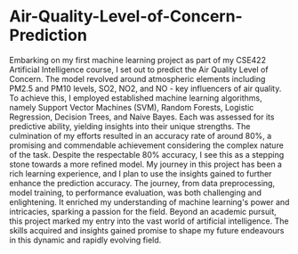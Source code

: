 # Air-Quality-Level-of-Concern-Prediction
Embarking on my first machine learning project as part of my CSE422 Artificial Intelligence course, I set out to predict the Air Quality Level of Concern. The model revolved around atmospheric elements including PM2.5 and PM10 levels, SO2, NO2, and NO - key influencers of air quality.
To achieve this, I employed established machine learning algorithms, namely Support Vector Machines (SVM), Random Forests, Logistic Regression, Decision Trees, and Naive Bayes. Each was assessed for its predictive ability, yielding insights into their unique strengths. The culmination of my efforts resulted in an accuracy rate of around 80%, a promising and commendable achievement considering the complex nature of the task. Despite the respectable 80% accuracy, I see this as a stepping stone towards a more refined model. My journey in this project has been a rich learning experience, and I plan to use the insights gained to further enhance the prediction accuracy.
The journey, from data preprocessing, model training, to performance evaluation, was both challenging and enlightening. It enriched my understanding of machine learning's power and intricacies, sparking a passion for the field.
Beyond an academic pursuit, this project marked my entry into the vast world of artificial intelligence. The skills acquired and insights gained promise to shape my future endeavours in this dynamic and rapidly evolving field.
